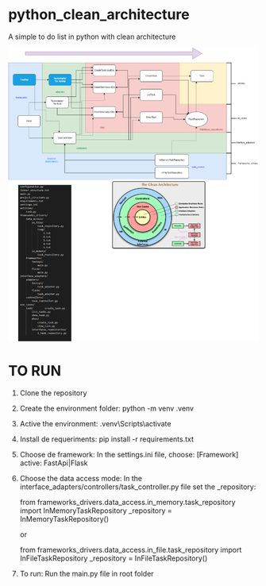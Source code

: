 # python_clean_architecture
A simple to do list in python with clean architecture

![project structure](https://raw.githubusercontent.com/nelsonimon/python_clean_architecture/master/clean_architecture.png "Project Structure")

# TO RUN
1) Clone the repository
2) Create the environment folder: 
    python -m venv .venv
3) Active the environment:
    .venv\Scripts\activate
4) Install de requeriments:
    pip install -r requirements.txt
5) Choose de framework:
    In the settings.ini file, choose:
    \[Framework\]
    active: FastApi|Flask
6) Choose the data access mode:
    In the interface_adapters/controllers/task_controller.py file set the _repository:

    from frameworks_drivers.data_access.in_memory.task_repository import InMemoryTaskRepository
    _repository = InMemoryTaskRepository()

    or

    from frameworks_drivers.data_access.in_file.task_repository import InFileTaskRepository
    _repository = InFileTaskRepository()

7) To run:
    Run the main.py file in root folder
    